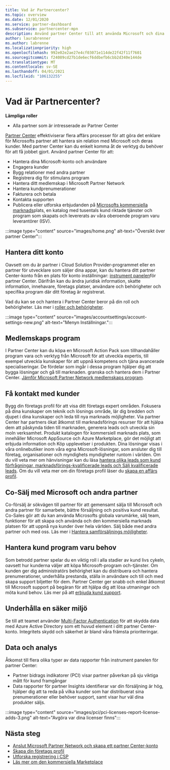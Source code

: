 ```yaml
---
title: Vad är Partnercenter?
ms.topic: overview
ms.date: 12/01/2020
ms.service: partner-dashboard
ms.subservice: partnercenter-mpn
description: Använd partner Center till att använda Microsoft och dina kunder för att hantera Transact Business
author: laurabrenner
ms.author: labrenne
ms.localizationpriority: high
ms.openlocfilehash: 992e02e2ae27e4cf03071e114de22f42f11f7601
ms.sourcegitcommit: f24089cd27b1de6ecf6ddbefb6cbb2d340e144de
ms.translationtype: MT
ms.contentlocale: sv-SE
ms.lasthandoff: 04/01/2021
ms.locfileid: "106132255"
---
```

# <a name="what-is-partner-center"></a>Vad är Partnercenter?

**Lämpliga roller**

- Alla partner som är intresserade av Partner Center

[Partner Center](https://partner.microsoft.com/dashboard/home) effektiviserar flera affärs processer för att göra det enklare för Microsofts partner att hantera sin relation med Microsoft och deras kunder. Med partner Center kan du enkelt komma åt de verktyg du behöver för att få jobbet gjort. Använd partner Center för att:

- Hantera dina Microsoft-konto och användare
- Engagera kunder
- Bygg relationer med andra partner
- Registrera dig för stimulans program
- Hantera ditt medlemskap i Microsoft Partner Network
- Hantera kundprenumerationer
- Fakturera och betala
- Kontakta supporten
- Publicera eller utforska erbjudanden på [Microsofts kommersiella marknads](/azure/marketplace)plats, en katalog med tusentals kund riktade tjänster och program som skapats och levererats av våra oberoende program varu leverantörer (ISV).

:::image type="content" source="images/home.png" alt-text="Översikt över partner Center":::

## <a name="manage-your-account"></a>Hantera ditt konto

Oavsett om du är partner i Cloud Solution Provider-programmet eller en partner för utvecklare som säljer dina appar, kan du hantera ditt partner Center-konto från en plats för konto inställningar: [instrument panelen](https://partner.microsoft.com/dashboard/home)för partner Center. Därifrån kan du ändra juridisk information, skatte information, innehavare, företags platser, användare och behörigheter och specifika program där ditt företag är registrerat.

Vad du kan se och hantera i Partner Center beror på din roll och behörigheter. Läs mer i [roller och behörigheter](permissions-overview.md).

:::image type="content" source="images/accountsettings/account-settings-new.png" alt-text="Menyn Inställningar.":::

## <a name="membership-programs"></a>Medlemskaps program

I Partner Center kan du köpa en Microsoft Action Pack som tillhandahåller program vara och verktyg från Microsoft för att utveckla expertis, till exempel utveckla kunskaper för att uppnå kompetens och tjäna avancerade specialiseringar. De fördelar som ingår i dessa program hjälper dig att bygga lösningar och gå till marknaden. granska och hantera dem i Partner Center. [Jämför Microsoft Partner Network medlemskaps program](https://partner.microsoft.com/membership/compare-offers).

## <a name="connect-with-customers"></a>Få kontakt med kunder

Bygg din företags profil för att visa ditt företags expert områden. Fokusera på dina kunskaper om teknik och lösnings område, lär dig bredden och djupet i dina kunskaper och leda till nya marknads möjligheter. Via partner Center har partners ökat åtkomst till marknadsförings resurser för att hjälpa dem att påskynda tiden till marknaden, generera leads och utveckla sin moln verksamhet. Produkt katalogen för kommersiell marknads plats, som innehåller Microsoft AppSource och Azure Marketplace, gör det möjligt att erbjuda information och Köp upplevelser i produkten. Dina lösningar visas i våra onlinebutiker inom våra egna Microsoft-lösningar, som ansluter dig till företag, organisationer och myndighets myndigheter runtom i världen. Om du vill veta mer om hänvisningar kan du läsa [hantera olika leads som kund förfrågningar, marknadsförings-kvalificerade leads och Sälj kvalificerade leads](manage-leads.md). Om du vill veta mer om din företags profil läser du [skapa en affärs profil](create-a-marketing-profile.md).

## <a name="co-sell-with-microsoft-and-other-partners"></a>Co-Sälj med Microsoft och andra partner

Co-försälj är sökvägen till partner för att gemensamt sälja till Microsoft och andra partner för samarbete, bättre försäljning och positiva kund resultat. Co-Sales gör att du kan använda Microsofts globala varumärke, sälj team, funktioner för att skapa och använda och den kommersiella marknads platsen för att uppnå nya kunder över hela världen. Sälj både med andra partner och med oss. Läs mer i [Hantera samförsäljnings möjligheter](manage-co-sell-opportunities.md).

## <a name="manage-customer-software-needs"></a>Hantera kund program varu behov

Som betrodd partner spelar du en viktig roll i alla stadier av kund livs cykeln, oavsett hur kunderna väljer att köpa Microsoft-program och-tjänster. Om kunden ger dig administratörs behörighet kan du distribuera och hantera prenumerationer, underhålla prestanda, ställa in användare och till och med skapa support biljetter för dem. Partner Center ger snabb och enkel åtkomst till Microsoft support på begäran för att hjälpa dig att lösa utmaningar och möta kund behov. Läs mer på att [erbjuda kund support](customer-support.md).

## <a name="maintain-a-secure-environment"></a>Underhålla en säker miljö

Se till att teamet använder [Multi-Factor Authentication](partner-security-requirements-mandating-mfa.md) för att skydda data med Azure Active Directory som ett huvud element i ditt partner Center-konto. Integritets skydd och säkerhet är bland våra främsta prioriteringar.

## <a name="data-and-analytics"></a>Data och analys

Åtkomst till flera olika typer av data rapporter från instrument panelen för partner Center:

- Partner bidrags indikatorer (PCI) visar partner påverkan på sju viktiga mått för kund framgångar
- Data rapporter för partner Insights identifierar var din försäljning är hög, hjälper dig att ta reda på vilka kunder som har distribuerat sina prenumerationer eller behöver support, samt visar hur väl dina produkter säljs.

:::image type="content" source="images/pci/pci-licenses-report-license-adds-3.png" alt-text="Avgöra var dina licenser finns":::

## <a name="next-steps"></a>Nästa steg

- [Anslut Microsoft Partner Network och skapa ett partner Center-konto](mpn-create-a-partner-center-account.md)
- [Skapa din företags profil](create-a-marketing-profile.md)
- [Utforska registrering i CSP](csp-overview.md)
- [Läs mer om den kommersiella Marketplace](csp-commercial-marketplace-overview.md)
